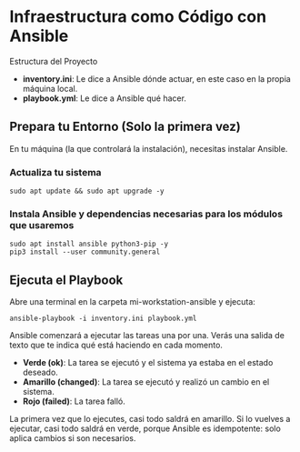 # Infraestructura como Código con Ansible

Estructura del Proyecto

 - **inventory.ini**: Le dice a Ansible dónde actuar, en este caso en la propia máquina local.
 - **playbook.yml**: Le dice a Ansible qué hacer.

## Prepara tu Entorno (Solo la primera vez)

En tu máquina (la que controlará la instalación), necesitas instalar Ansible.

### Actualiza tu sistema

    sudo apt update && sudo apt upgrade -y

### Instala Ansible y dependencias necesarias para los módulos que usaremos

    sudo apt install ansible python3-pip -y
    pip3 install --user community.general
    

## Ejecuta el Playbook

Abre una terminal en la carpeta mi-workstation-ansible y ejecuta:

    ansible-playbook -i inventory.ini playbook.yml

Ansible comenzará a ejecutar las tareas una por una. Verás una salida de texto que te indica qué está haciendo en cada momento.

 - **Verde (ok)**: La tarea se ejecutó y el sistema ya estaba en el estado deseado.
 - **Amarillo (changed)**: La tarea se ejecutó y realizó un cambio en el sistema.
 - **Rojo (failed)**: La tarea falló.

La primera vez que lo ejecutes, casi todo saldrá en amarillo. Si lo vuelves a ejecutar, casi todo saldrá en verde, porque Ansible es idempotente: solo aplica cambios si son necesarios.